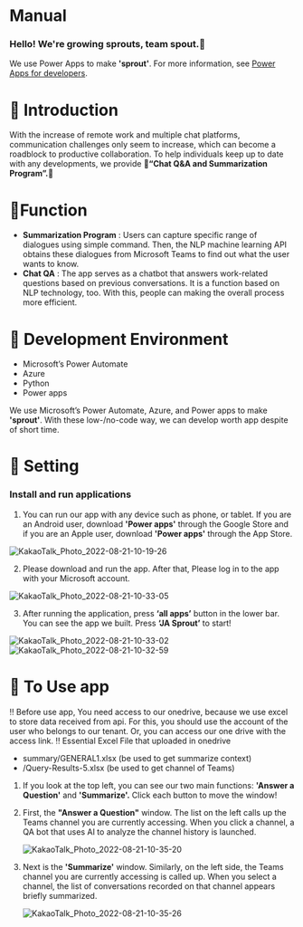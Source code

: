# Manual

### Hello! **We're growing sprouts, team spout.👋**

We use Power Apps to make **'sprout'**. For more information, see [Power Apps for developers](https://docs.microsoft.com/powerapps/#pivot=home&panel=developer). 


# 🌱 Introduction

With the increase of remote work and multiple chat platforms, communication challenges only seem to increase, which can become a roadblock to productive collaboration. To help individuals keep up to date with any developments, we provide 🌱**“Chat Q&A and Summarization Program”.**🌱


# 🌱Function

- **Summarization Program** : Users can capture specific range of dialogues using simple command. Then, the NLP machine learning API obtains these dialogues from Microsoft Teams to find out what the user wants to know.
- **Chat QA** : The app serves as a chatbot that answers work-related questions based on previous conversations. It is a function based on NLP technology, too. With this, people can making the overall process more efficient.


# 🌱 Development Environment

- Microsoft’s Power Automate
- Azure
- Python
- Power apps

We use Microsoft’s Power Automate, Azure, and Power apps to make **'sprout'**. With these low-/no-code way, we can develop worth app despite of short time. 


# 🌱 Setting

### I**nstall and run applications**

1. You can run our app with any device such as phone, or tablet. If you are an Android user, download **'Power apps'** through the Google Store and if you are an Apple user, download **'Power apps'** through the App Store.

![KakaoTalk_Photo_2022-08-21-10-19-26](https://user-images.githubusercontent.com/76519535/185772159-5248fd6d-8b14-4903-b3b0-a90e1e08e785.jpeg)

2. Please download and run the app. After that, Please log in to the app with your Microsoft account.

![KakaoTalk_Photo_2022-08-21-10-33-05](https://user-images.githubusercontent.com/76519535/185772171-4ab6da43-b738-45af-8a12-844f3291a2ef.jpeg)

3. After running the application, press **‘all apps’** button in the lower bar. You can see the app we built. Press **‘JA Sprout’** to start!

![KakaoTalk_Photo_2022-08-21-10-33-02](https://user-images.githubusercontent.com/76519535/185772175-d43d60f7-97f0-492e-a005-faa24f8df539.jpeg)
![KakaoTalk_Photo_2022-08-21-10-32-59](https://user-images.githubusercontent.com/76519535/185772178-8477b37b-ee18-46ba-b261-9bcdeca0b0cb.jpeg)


# 🌱 To Use app

‼️ Before use app, You need access to our onedrive, because we use excel to store data received from api. For this, you should use the account of the user who belongs to our tenant. Or, you can access our one drive with the access link. 
‼️ Essential Excel File that uploaded in onedrive 
- summary/GENERAL1.xlsx (be used to get summarize context)
- /Query-Results-5.xlsx (be used to get channel of Teams)

1. If you look at the top left, you can see our two main functions: **'Answer a Question'** and **'Summarize'.** Click each button to move the window!
2. First, the **"Answer a Question"** window. The list on the left calls up the Teams channel you are currently accessing. When you click a channel, a QA bot that uses AI to analyze the channel history is launched.
    
    ![KakaoTalk_Photo_2022-08-21-10-35-20](https://user-images.githubusercontent.com/76519535/185772184-3402dfa3-165a-4bce-b4c9-3bc2e1c6a1d1.jpeg)
    
3. Next is the **'Summarize'** window. Similarly, on the left side, the Teams channel you are currently accessing is called up. When you select a channel, the list of conversations recorded on that channel appears briefly summarized.
    
   ![KakaoTalk_Photo_2022-08-21-10-35-26](https://user-images.githubusercontent.com/76519535/185772186-59fb302b-baaf-4565-8861-356a1e9d3cbd.jpeg)

